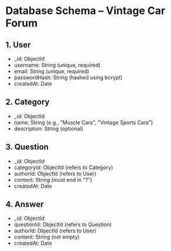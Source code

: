 # Database Schema – Vintage Car Forum

## 1. User
- _id: ObjectId
- username: String (unique, required)
- email: String (unique, required)
- passwordHash: String (hashed using bcrypt)
- createdAt: Date

## 2. Category
- _id: ObjectId
- name: String (e.g., "Muscle Cars", "Vintage Sports Cars")
- description: String (optional)

## 3. Question
- _id: ObjectId
- categoryId: ObjectId (refers to Category)
- authorId: ObjectId (refers to User)
- content: String (must end in "?")
- createdAt: Date

## 4. Answer
- _id: ObjectId
- questionId: ObjectId (refers to Question)
- authorId: ObjectId (refers to User)
- content: String (not empty)
- createdAt: Date
